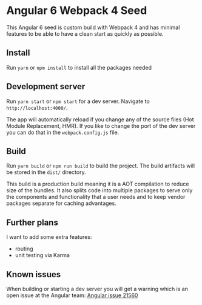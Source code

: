 # Angular 6 Webpack 4 Seed

This Angular 6 seed is custom build with Webpack 4 and has minimal features to be able to have a clean start as quickly as possible.

## Install

Run `yarn` or `npm install` to install all the packages needed

## Development server

Run `yarn start` or `npm start` for a dev server. Navigate to `http://localhost:4000/`.

The app will automatically reload if you change any of the source files (Hot Module Replacement, HMR). If you like to change the port of the dev server you can do that in the `webpack.config.js` file.

## Build

Run `yarn build` or `npm run build` to build the project. The build artifacts will be stored in the `dist/` directory.

This build is a production build meaning it is a AOT compilation to reduce size of the bundles. It also splits code into multiple packages to serve only the components and functionality that a user needs and to keep vendor packages separate for caching advantages.

## Further plans

I want to add some extra features:

- routing
- unit testing via Karma

## Known issues

When building or starting a dev server you will get a warning which is an open issue at the Angular team:
[Angular issue 21560](https://github.com/angular/angular/issues/21560)
